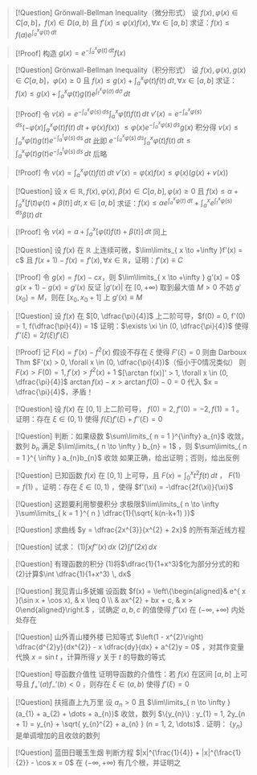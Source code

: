 > [!Question] Grönwall-Bellman Inequality（微分形式）
> 设 $f(x), \varphi(x) \in C[a, b]$，$f(x) \in D(a, b)$ 且 $f'(x) \leq \varphi(x)f(x), \forall x \in [a, b]$
> 求证：$f(x) \leq f(a)e^{ \int_{ a }^{x} \varphi(t) \, dt }$

> [!Proof]
> 构造 $g(x) = e^{ -\int_{a}^{x} \varphi(t) \, dt }f(x)$



> [!Question] Grönwall-Bellman Inequality（积分形式）
> 设 $f(x), \varphi(x), g(x) \in C[a, b]$，$\varphi(x) \geq 0$ 且 $f(x) \leq g(x) + \int_{a}^{x} \varphi(t)f(t) \, dt, \forall x \in [a, b]$
> 求证：$f(x) \leq g(x) + \int_{a}^{x} \varphi(t)g(t)e^{ \int_{t}^{x} \varphi(\sigma) \, d\sigma } \, dt$

> [!Proof]
> 令 $v(x) = e^{ -\int_{a}^{x} \varphi(s) \, ds } \int_{a}^{x} \varphi(t)f(t) \, dt$
> $v'(x) = e^{ -\int_{a}^{x} \varphi(s) \, ds } (-\varphi(x)\int_{a}^{x} \varphi(t)f(t) \, dt + \varphi(x)f(x))$
> $\leq \varphi(x) e^{ -\int_{a}^{x} \varphi(s) \, ds } g(x)$
> 积分得
> $v(x) \leq \int_{a}^{x} \varphi(t) g(t) e^{ -\int_{a}^{t} \varphi(s) \, ds } \, dt$
> 此即
> $e^{ -\int_{a}^{x} \varphi(s) \, ds } \int_{a}^{x} \varphi(t)f(t) \, dt \leq \int_{a}^{x} \varphi(t) g(t) e^{ -\int_{a}^{t} \varphi(s) \, ds } \, dt$
> 后略

> [!Proof]
> 令 $v(x) = \int_{a}^{x} \varphi(t)f(t) \, dt$
> $v'(x) = \varphi(x)f(x) \leq \varphi(x)(g(x) + v(x))$



> [!Question]
> 设 $x \in \mathbb{R}, f(x),\varphi(x),\beta(x) \in C[a, b], \varphi(x) \geq 0$ 且 $f(x) \leq \alpha + \int_{a}^{x} [f(t)\varphi(t) + \beta(t)] \, dt, x \in [a, b]$
> 求证：$f(x) \leq \alpha e^{ \int_{a}^{x} \varphi(t) \, dt } + \int_{a}^{x} e^{ \int_{t}^{x} \varphi(s) \, ds } \beta(t) \, dt$

> [!Proof]
> 令 $v(x) = a + \int_{a}^{x} [\varphi(t)f(t) + \beta(t)] \, dt$
> 同上



> [!Question]
> 设 $f(x)$ 在 $\mathbb{R}$ 上连续可微，$\lim\limits_{ x \to +\infty }f'(x) = c$ 且 $f(x + 1) - f(x) = f'(x), \forall x \in \mathbb{R}$，证明：$f'(x) \equiv C$

> [!Proof]
> 令 $g(x) = f(x) - cx$，则 $\lim\limits_{ x \to +\infty } g'(x) = 0$
> $g(x + 1) - g(x) = g'(x)$
> 反证
> $|g'(x)|$ 在 $[0, +\infty)$ 取到最大值 $M > 0$
> 不妨 $g'(x_{0}) = M$，则在 $[x_{0}, x_{0} + 1]$ 上 $g'(x) \equiv M$



> [!Question]
> 设 $f(x)$ 在 $[0, \dfrac{\pi}{4}]$ 上二阶可导，$f(0) = 0, f'(0) = 1, f(\dfrac{\pi}{4}) = 1$
> 证明：$\exists \xi \in (0, \dfrac{\pi}{4})$ 使得 $f''(\xi) = 2f(\xi)f'(\xi)$

> [!Proof]
> 记 $F(x) = f'(x) - f^{2}(x)$
> 假设不存在 $\xi$ 使得 $F'(\xi) = 0$
> 则由 Darboux Thm $F'(x) > 0, \forall x \in (0, \dfrac{\pi}{4})$（恒小于0情况类似）
> 则 $F(x) > F(0) = 1, f'(x) > f^{2}(x) + 1$
> $[\arctan f(x)]' > 1, \forall x \in (0, \dfrac{\pi}{4}]$
> $\arctan f(x) - x > \arctan f(0) - 0 = 0$
> 代入 $x = \dfrac{\pi}{4}$，矛盾！



> [!Question]
> 设 $f(x)$ 在 $[0, 1]$ 上二阶可导， $f(0) = 2, f'(0) = -2, f(1) = 1$ 。证明：存在 $\xi \in (0, 1)$ 使得 $f(\xi)f'(\xi) + f''(\xi) = 0$



> [!Question]
> 判断：如果级数 $\sum\limits_{ n = 1 }^{\infty} a_{n}$ 收敛，数列 $b_{n}$ 满足 $\lim\limits_{ n \to \infty } b_{n} = 1$ ，则 $\sum\limits_{ n = 1 }^{ \infty } a_{n}b_{n}$ 收敛
> 如果正确，给出证明；否则，给出反例





> [!Question]
> 已知函数 $f(x)$ 在 $[0, 1]$ 上可导，且 $F(x) = \int_{0}^{x} t^{2}f(t) \, dt$ ， $F(1) = f(1)$ 。证明：存在 $\xi \in (0, 1)$ ，使得 $f'(\xi) = -\dfrac{2f(\xi)}{\xi}$








>[!Question]
>这题要利用黎曼积分
>求极限$\lim\limits_{ n \to \infty }\sum\limits_{ k = 1 }^{ n } \dfrac{1}{\sqrt{ k(n-k+1) }}$












> [!Question]
> 求曲线 $y = \dfrac{2x^{3}}{x^{2} + 2x}$ 的所有渐近线方程





>[!Question]
>试求：
>(1)$\int  xf''(x) \, dx$
>(2)$\int  f'(2x) \, dx$







>[!Question]
>有理函数的积分
>(1)将$\dfrac{1}{1+x^3}$化为部分分式的和
>(2)计算$\int \dfrac{1}{1+x^3} \, dx$


> [!Question] 我见青山多妩媚
> 设函数  $f(x) = \left\{\begin{aligned}& e^{ x }(\sin x + \cos x), & x \leq 0 \\ & ax^{2} + bx + c, & x > 0\end{aligned}\right.$ ，试确定 $a, b, c$ 的值使得 $f''(x)$ 在 $(-\infty, +\infty)$ 内处处存在

> [!Question] 山外青山楼外楼
> 已知等式 $\left(1 - x^{2}\right) \dfrac{d^{2}y}{dx^{2}} - x \dfrac{dy}{dx} + a^{2}y = 0$ ，对其作变量代换 $x = \sin t$ ，计算所得 $y$ 关于 $t$ 的导数的等式

> [!Question] 导函数介值性
> 证明导函数的介值性：若 $f(x)$ 在区间 $[a, b]$ 上可导且 $f_{+}'(a)f_{-}'(b) < 0$ ，则存在 $\xi \in (a, b)$ 使得 $f'(\xi) = 0$

> [!Question] 扶摇直上九万里
> 设 $a_{n} > 0$ 且 $\lim\limits_{ n \to \infty }(a_{1} + a_{2} + \dots + a_{n})$ 收敛，数列 $\{y_{n}\} : y_{1} = 1, 2y_{n + 1} = y_{n} + \sqrt{ y_{n}^{2} + a_{n} } (n = 1, 2, \dots)$ .
> 证明： $\{y_{n}\}$ 是单调增加的且收敛的数列


> [!Question] 蓝田日暖玉生烟
> 判断方程 $|x|^{\frac{1}{4}} + |x|^{\frac{1}{2}} - \cos x = 0$ 在 $(-\infty, +\infty)$ 有几个根，并证明之








